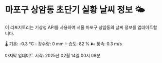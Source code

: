 
# 마포구 상암동 초단기 실황 날씨 정보 🌤️

이 리포지토리는 기상청 API를 사용하여 서울 마포구 상암동의 날씨 정보를 업데이트합니다. 

🌡️ 기온: -0.3 ℃
💧 강수량: 0 mm
💦 습도: 82 %
🌬️ 풍속: 0.3 m/s

마지막 업데이트 시각: 2025년 02월 14일 00시 08분    
